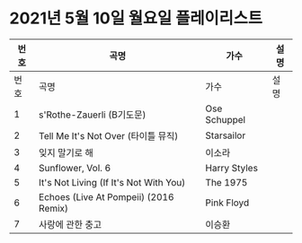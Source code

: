 # 2021년 5월 10일 월요일 플레이리스트

| 번호 | 곡명 | 가수 | 설명 |
|------|------|------|------|
| 번호 | 곡명 | 가수 | 설명 |
| 1 | s'Rothe-Zauerli (B기도문) | Ose Schuppel |  |
| 2 | Tell Me It's Not Over (타이틀 뮤직) | Starsailor |  |
| 3 | 잊지 말기로 해 | 이소라 |  |
| 4 | Sunflower, Vol. 6 | Harry Styles |  |
| 5 | It's Not Living (If It's Not With You) | The 1975 |  |
| 6 | Echoes (Live At Pompeii) (2016 Remix) | Pink Floyd |  |
| 7 | 사랑에 관한 충고 | 이승환 |  |
